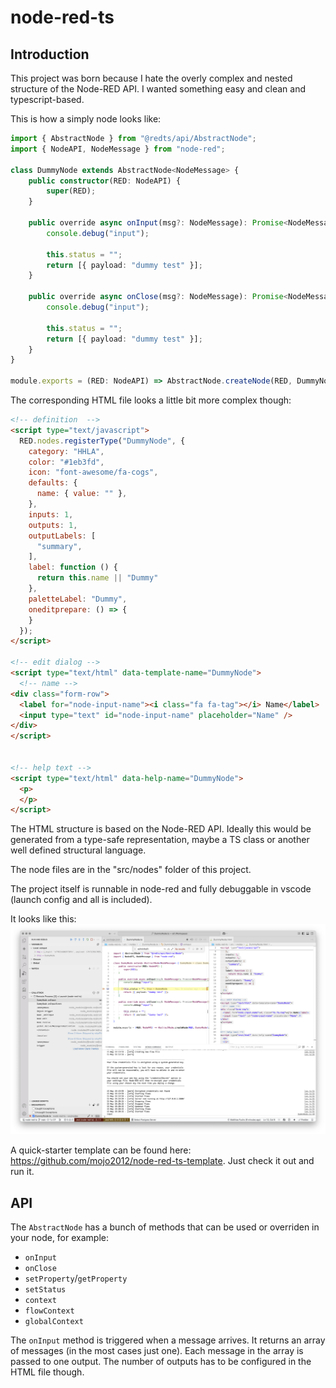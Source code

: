 # node-red-ts
## Introduction
This project was born because I hate the overly complex and nested structure of the Node-RED API. I wanted something easy and clean and typescript-based.

This is how a simply node looks like:

```ts
import { AbstractNode } from "@redts/api/AbstractNode";
import { NodeAPI, NodeMessage } from "node-red";

class DummyNode extends AbstractNode<NodeMessage> {
	public constructor(RED: NodeAPI) {
		super(RED);
	}

	public override async onInput(msg?: NodeMessage): Promise<NodeMessage[]> {
		console.debug("input");

		this.status = "";
		return [{ payload: "dummy test" }];
	}

	public override async onClose(msg?: NodeMessage): Promise<NodeMessage[]> {
		console.debug("input");

		this.status = "";
		return [{ payload: "dummy test" }];
	}
}

module.exports = (RED: NodeAPI) => AbstractNode.createNode(RED, DummyNode);
```

The corresponding HTML file looks a little bit more complex though:
```html
<!-- definition  -->
<script type="text/javascript">
  RED.nodes.registerType("DummyNode", {
    category: "HHLA",
    color: "#1eb3fd",
    icon: "font-awesome/fa-cogs",
    defaults: {
      name: { value: "" },
    },
    inputs: 1,
    outputs: 1,
    outputLabels: [
      "summary",
    ],
    label: function () {
      return this.name || "Dummy"
    },
    paletteLabel: "Dummy",
    oneditprepare: () => {
    }
  });
</script>

<!-- edit dialog -->
<script type="text/html" data-template-name="DummyNode">
  <!-- name -->
<div class="form-row">
  <label for="node-input-name"><i class="fa fa-tag"></i> Name</label>
  <input type="text" id="node-input-name" placeholder="Name" />
</div>
</script>


<!-- help text -->
<script type="text/html" data-help-name="DummyNode">
  <p>
  </p>
</script>
```

The HTML structure is based on the Node-RED API. Ideally this would be generated from a type-safe representation, maybe a TS class or another well defined structural language.

The node files are in the "src/nodes" folder of this project.

The project itself is runnable in node-red and fully debuggable in vscode (launch config and all is included).

It looks like this:
![Debugging the dummy node in vscode.](https://github.com/mojo2012/node-red-ts/blob/main/public/debug.png?raw=true)

A quick-starter template can be found here: https://github.com/mojo2012/node-red-ts-template. Just check it out and run it.

## API

The `AbstractNode` has a bunch of methods that can be used or overriden in your node, for example:
* `onInput`
* `onClose`
* `setProperty`/`getProperty`
* `setStatus`
* `context`
* `flowContext`
* `globalContext`

The `onInput` method is triggered when a message arrives. It returns an array of messages (in the most cases just one). Each message in the array is passed to one output. The number of outputs has to be configured in the HTML file though.

